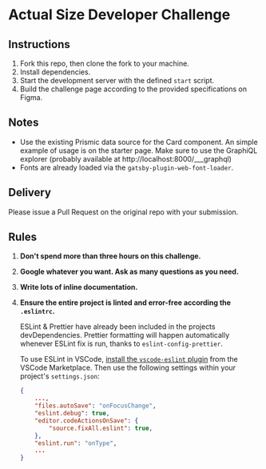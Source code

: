 # Actual Size Developer Challenge


## Instructions

1. Fork this repo, then clone the fork to your machine.
2. Install dependencies.
3. Start the development server with the defined `start` script.
4. Build the challenge page according to the provided specifications on Figma.


## Notes

* Use the existing Prismic data source for the Card component. An simple example of usage is on the starter page. Make sure to use the GraphiQL explorer (probably available at http://localhost:8000/___graphql)
* Fonts are already loaded via the `gatsby-plugin-web-font-loader`.


## Delivery

Please issue a Pull Request on the original repo with your submission.


## Rules

1. **Don't spend more than three hours on this challenge.**

2. **Google whatever you want. Ask as many questions as you need.**

3. **Write lots of inline documentation.**

4. **Ensure the entire project is linted and error-free according the `.eslintrc`.**

	ESLint & Prettier have already been included in the projects devDependencies. Prettier formatting will happen automatically whenever ESLint fix is run, thanks to `eslint-config-prettier`.

	To use ESLint in VSCode, [install the `vscode-eslint` plugin](https://marketplace.visualstudio.com/items?itemName=dbaeumer.vscode-eslint) from the VSCode Marketplace. Then use the following settings within your project's `settings.json`:

	```json
	{
		...,
		"files.autoSave": "onFocusChange",
		"eslint.debug": true,
		"editor.codeActionsOnSave": {
			"source.fixAll.eslint": true,
		},
		"eslint.run": "onType",
		...
	}
	```

